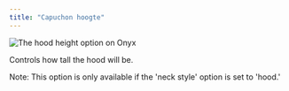 ```yaml
---
title: "Capuchon hoogte"
---
```


![The hood height option on Onyx](hoodheight.svg)

Controls how tall the hood will be.

Note: This option is only available if the 'neck style' option is set to 'hood.'

